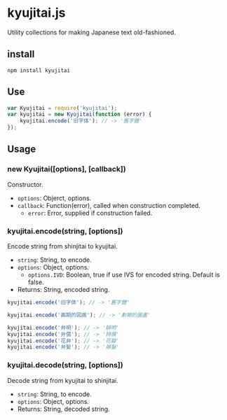 kyujitai.js
===========

Utility collections for making Japanese text old-fashioned.

## install

    npm install kyujitai

## Use

```javascript
var Kyujitai = require('kyujitai');
var kyujitai = new Kyujitai(function (error) {
    kyujitai.encode('旧字体'); // -> '舊字體'
});
```

## Usage

### new Kyujitai([options], [callback])

Constructor.

* `options`: Objerct, options.
* `callback`: Function(error), called when construction completed.
  - `error`: Error, supplied if construction failed.

### kyujitai.encode(string, [options])

Encode string from shinjitai to kyujitai.

* `string`: String, to encode.
* `options`: Object, options.
  - `options.IVD`: Boolean, true if use IVS for encoded string. Default is false.
* Returns: String, encoded string.

```javascript
kyujitai.encode('旧字体'); // -> '舊字體'

kyujitai.encode('画期的図画'); // -> '劃期的圖畫'

kyujitai.encode('弁明'); // -> '辯明'
kyujitai.encode('弁償'); // -> '辨償'
kyujitai.encode('花弁'); // -> '花瓣'
kyujitai.encode('弁髪'); // -> '辮髮'
```

### kyujitai.decode(string, [options])

Decode string from kyujitai to shinjitai.

* `string`: String, to encode.
* `options`: Object, options.
* Returns: String, decoded string.
